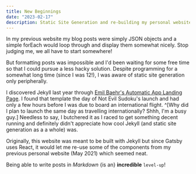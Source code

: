 ```yaml
---
title: New Beginnings
date: "2023-02-17"
description: Static Site Generation and re-building my personal website with React + Gatsby.js. 
---
```


In my previous website my blog posts were simply JSON objects and a simple forEach would loop through and display them somewhat nicely. Stop judging me, we all have to start somewhere!

But formatting posts was impossible and I'd been waiting for some free time so that I could pursue a less hacky solution. Despite programming for a somewhat long time (since I was 12!), I was aware of static site generation only peripherally.

I discovered Jekyll last year through [Emil Baehr's Automatic App Landing Page](https://github.com/emilbaehr/automatic-app-landing-page). I found that template the day of Not Evil Sudoku's launch and had only a few hours before I was due to board an international flight. ^[Why did I plan to launch the same day as travelling internationally? Shhh, I'm a busy guy.] Needless to say, I butchered it as I raced to get something decent running and definitely didn't appreciate how cool Jekyll (and static site generation as a a whole) was.

Originally, this website was meant to be built with Jekyll but since Gatsby uses React, it would let me re-use some of the components from my previous personal website (May 2021) which seemed neat.

Being able to write posts in *Markdown* {is an} **incredible** `level-up`!